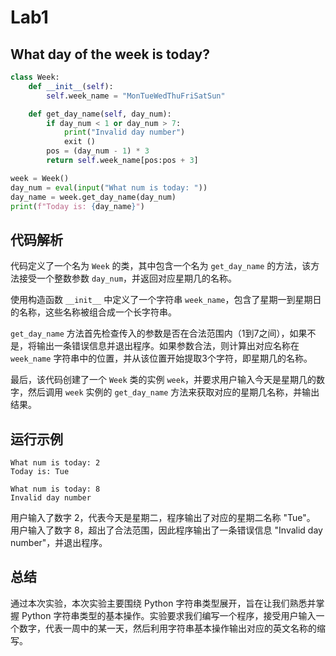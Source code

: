 # Lab1

## What day of the week is today?

```py
class Week:
    def __init__(self):
        self.week_name = "MonTueWedThuFriSatSun"

    def get_day_name(self, day_num):
        if day_num < 1 or day_num > 7:
            print("Invalid day number")
            exit ()
        pos = (day_num - 1) * 3
        return self.week_name[pos:pos + 3]

week = Week()
day_num = eval(input("What num is today: "))
day_name = week.get_day_name(day_num)
print(f"Today is: {day_name}")
```

## 代码解析

代码定义了一个名为 `Week` 的类，其中包含一个名为 `get_day_name` 的方法，该方法接受一个整数参数 `day_num`，并返回对应星期几的名称。  

使用构造函数 `__init__` 中定义了一个字符串 `week_name`，包含了星期一到星期日的名称，这些名称被组合成一个长字符串。  

`get_day_name` 方法首先检查传入的参数是否在合法范围内（1到7之间），如果不是，将输出一条错误信息并退出程序。如果参数合法，则计算出对应名称在 `week_name` 字符串中的位置，并从该位置开始提取3个字符，即星期几的名称。  

最后，该代码创建了一个 `Week` 类的实例 `week`，并要求用户输入今天是星期几的数字，然后调用 `week` 实例的 `get_day_name` 方法来获取对应的星期几名称，并输出结果。

## 运行示例
```
What num is today: 2
Today is: Tue

What num is today: 8
Invalid day number
```

用户输入了数字 2，代表今天是星期二，程序输出了对应的星期二名称 "Tue"。  
用户输入了数字 8，超出了合法范围，因此程序输出了一条错误信息 "Invalid day number"，并退出程序。

## 总结

通过本次实验，本次实验主要围绕 Python 字符串类型展开，旨在让我们熟悉并掌握 Python 字符串类型的基本操作。实验要求我们编写一个程序，接受用户输入一个数字，代表一周中的某一天，然后利用字符串基本操作输出对应的英文名称的缩写。